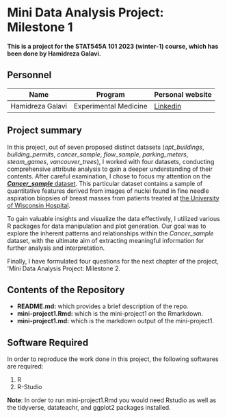 # Mini Data Analysis Project: Milestone 1 
**This is a project for the STAT545A 101 2023 (winter-1) course, which has been done by Hamidreza Galavi.**


## Personnel
Name | Program | Personal website
------------ | ------------ | ------------
Hamidreza Galavi | Experimental Medicine | [Linkedin](https://www.linkedin.com/in/hamidreza-galavi-814b32258/)

## Project summary
In this project, out of seven proposed distinct datasets (_apt_buildings_, _building_permits_, _cancer_sample_, _flow_sample_, _parking_meters_, _steam_games_, _vancouver_trees_), I worked with four datasets, conducting comprehensive attribute analysis to gain a deeper understanding of their contents. After careful examination, I chose to focus my attention on the [_**Cancer_sample**_ dataset](https://archive.ics.uci.edu/dataset/17/breast+cancer+wisconsin+diagnostic). This particular dataset contains a sample of quantitative features derived from images of nuclei found in fine needle aspiration biopsies of breast masses from patients treated at [the University of Wisconsin Hospital](https://www.uwhealth.org/).

To gain valuable insights and visualize the data effectively, I utilized various R packages for data manipulation and plot generation. Our goal was to explore the inherent patterns and relationships within the _Cancer_sample_ dataset, with the ultimate aim of extracting meaningful information for further analysis and interpretation.

Finally, I have formulated four questions for the next chapter of the project, 'Mini Data Analysis Project: Milestone 2.

## Contents of the Repository
* **README.md:** which provides a brief description of the repo.
* **mini-project1.Rmd:** which is the mini-project1 on the Rmarkdown.
* **mini-project1.md:** which is the markdown output of the mini-project1.

## Software Required
In order to reproduce the work done in this project, the following softwares are required:
1. R
2. R-Studio

**Note**: In order to run mini-project1.Rmd you would need Rstudio as well as the tidyverse, datateachr, and ggplot2 packages installed.
